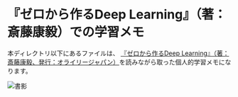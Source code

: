 # 『ゼロから作るDeep Learning』（著：斎藤康毅）での学習メモ
本ディレクトリ以下にあるファイルは、 [『ゼロから作るDeep Learning』（著：斎藤康毅、発行：オライリージャパン）](https://www.amazon.co.jp/dp/4873117585)を読みながら取った個人的学習メモになります。

![書影](https://m.media-amazon.com/images/I/513J77QZHgL._SX350_BO1,204,203,200_.jpg)
